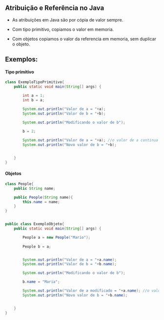 ## Atribuição e Referência no Java

- As atribuições em Java são por cópia de valor sempre.

- Com tipo primitivo, copiamos o valor em memoria.

- Com objetos copiamos o valor da referencia em memoria, sem duplicar o objeto.

## Exemplos:

#### Tipo primitivo

```java
class ExemploTipoPrimitivo{
    public static void main(String[] args) {

        int a = 1;
        int b = a;

        System.out.println("Valor de a = "+a);
        System.out.println("Valor de b = "+b);

        System.out.println("Modificando o valor de b");

        b = 2;
        
        System.out.println("Valor de a = "+a); //o valor de a continua o mesmo
        System.out.println("Novo valor de b = "+b);


    }   
}  
```

#### Objetos

```java
class People{
    public String name;

    public People(String name){
        this.name = name;
    }
}


public class ExemploObjeto{
    public static void main(String[] args) {

        People a = new People("Mario");        
        
        People b = a;


        System.out.println("Valor de a = "+a.name);
        System.out.println("Valor de b = "+b.name);

        System.out.println("Modificando o valor de b");

        b.name = "Maria";

        System.out.println("Valor de a modificado = "+a.name); //o valor de a tambem foi modificado
        System.out.println("Novo valor de b = "+b.name);


    }   
}

```
